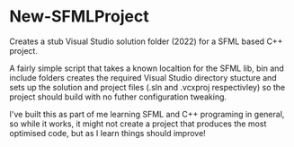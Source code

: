 # New-SFMLProject
 Creates a stub Visual Studio solution folder (2022) for a SFML based C++ project.

 A fairly simple script that takes a known localtion for the SFML lib, bin and include folders 
 creates the required Visual Studio directory stucture and sets up the solution and project 
 files (.sln and .vcxproj respectivley) so the project should build with no futher 
 configuration tweaking.

I've built this as part of me learning SFML and C++ programing in general, so while it 
works, it might not create a project that produces the most optimised code, but as I 
learn things should improve!
